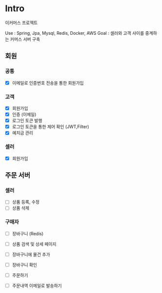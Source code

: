 # Intro
이커머스 프로젝트

Use : Spring, Jpa, Mysql, Redis, Docker, AWS
Goal : 셀러와 고객 사이를 중계하는 커머스 서버 구축
## 회원
### 공통
- [x] 이메일로 인증번호 전송을 통한 회원가입
### 고객
- [x] 회원가입
- [x] 인증 (이메일)
- [x] 로그인 토큰 발행
- [x] 로그인 토큰을 통한 제어 확인 (JWT,Filter)
- [x] 예치금 관리
### 셀러
- [x] 회원가입

## 주문 서버
### 셀러
- [ ] 상품 등록, 수정
- [ ] 상품 삭제
### 구매자
- [ ] 장바구니 (Redis)
- [ ] 상품 검색 및 상세 페이지
- [ ] 장바구니에 물건 추가
- [ ] 장바구니 확인
- [ ] 주문하기
- [ ] 주문내역 이메일로 발송하기

